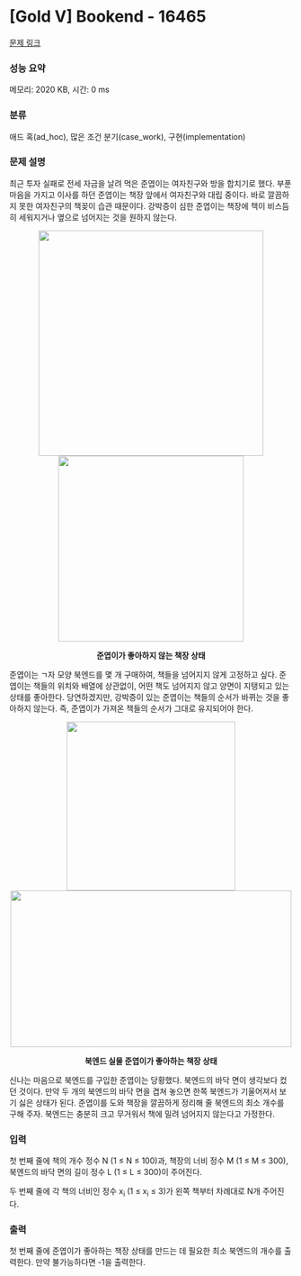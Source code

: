 # [Gold V] Bookend - 16465 

[문제 링크](https://www.acmicpc.net/problem/16465) 

### 성능 요약

메모리: 2020 KB, 시간: 0 ms

### 분류

애드 혹(ad_hoc), 많은 조건 분기(case_work), 구현(implementation)

### 문제 설명

<p>최근 투자 실패로 전세 자금을 날려 먹은 준엽이는 여자친구와 방을 합치기로 했다. 부푼 마음을 가지고 이사를 하던 준엽이는 책장 앞에서 여자친구와 대립 중이다. 바로 깔끔하지 못한 여자친구의 책꽂이 습관 때문이다. 강박증이 심한 준엽이는 책장에 책이 비스듬히 세워지거나 옆으로 넘어지는 것을 원하지 않는다. </p>

<p style="text-align: center;"><img alt="" src="https://upload.acmicpc.net/97c60197-3d5a-498e-8db1-6f5c983ae608/-/preview/" style="width: 400px;">     <img alt="" src="https://upload.acmicpc.net/d3c95ff8-7cf1-4391-8fa8-896ee58eeb65/-/preview/" style="width: 330px;"></p>

<p style="text-align: center;"><strong>준엽이가 좋아하지 않는 책장 상태</strong></p>

<p>준엽이는 ㄱ자 모양 북엔드를 몇 개 구매하여, 책들을 넘어지지 않게 고정하고 싶다. 준엽이는 책들의 위치와 배열에 상관없이, 어떤 책도 넘어지지 않고 양면이 지탱되고 있는 상태를 좋아한다. 당연하겠지만, 강박증이 있는 준엽이는 책들의 순서가 바뀌는 것을 좋아하지 않는다. 즉, 준엽이가 가져온 책들의 순서가 그대로 유지되어야 한다.</p>

<p style="text-align: center;"><img alt="" src="https://upload.acmicpc.net/de823e11-f170-44bc-95bd-326d609c3fad/-/preview/" style="width: 300px;">                   <img alt="" src="https://upload.acmicpc.net/d440cb08-d836-43e5-8e80-115087068786/-/preview/" style="height: 278px; width: 500px;"></p>

<p style="text-align: center;"><strong>북엔드 실물                                                                             준엽이가 좋아하는 책장 상태 </strong></p>

<p> </p>

<p>신나는 마음으로 북엔드를 구입한 준엽이는 당황했다. 북엔드의 바닥 면이 생각보다 컸던 것이다. 만약 두 개의 북엔드의 바닥 면을 겹쳐 놓으면 한쪽 북엔드가 기울어져서 보기 싫은 상태가 된다. 준엽이를 도와 책장을 깔끔하게 정리해 줄 북엔드의 최소 개수를 구해 주자. 북엔드는 충분히 크고 무거워서 책에 밀려 넘어지지 않는다고 가정한다.</p>

### 입력 

 <p>첫 번째 줄에 책의 개수 정수 N (1 ≤ N ≤ 100)과, 책장의 너비 정수 M (1 ≤ M ≤ 300), 북엔드의 바닥 면의 길이 정수 L (1 ≤ L ≤ 300)이 주어진다.</p>

<p>두 번째 줄에 각 책의 너비인 정수 x<sub>i</sub> (1 ≤ x<sub>i</sub> ≤ 3)가 왼쪽 책부터 차례대로 N개 주어진다.</p>

### 출력 

 <p>첫 번째 줄에 준엽이가 좋아하는 책장 상태를 만드는 데 필요한 최소 북엔드의 개수를 출력한다. 만약 불가능하다면 -1을 출력한다. </p>


